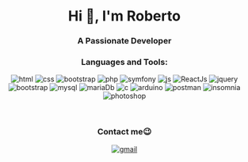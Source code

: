 <h1 align="center">Hi 👋, I'm Roberto</h1>
<h3 align="center">A Passionate Developer</h3>

<p align="left">
</p>

<h3 align="center">Languages and Tools:</h3>
<p align="center">
    <img src="https://img.shields.io/badge/HTML5-E34F26?style=for-the-badge&logo=html5&logoColor=white" alt="html"/>
    <img src="https://img.shields.io/badge/CSS3-1572B6?style=for-the-badge&logo=css3&logoColor=white" alt="css"/>
    <img src="https://img.shields.io/badge/bootstrap-%238511FA.svg?style=for-the-badge&logo=bootstrap&logoColor=white)" alt="bootstrap"/>
    <img src="https://img.shields.io/badge/PHP-777BB4?style=for-the-badge&logo=php&logoColor=white" alt="php"/>
    <img src="https://img.shields.io/badge/symfony-%23000000.svg?style=for-the-badge&logo=symfony&logoColor=white" alt="symfony"/>
    <img src="https://img.shields.io/badge/JavaScript-323330?style=for-the-badge&logo=javascript&logoColor=F7DF1E" alt="js"/>
    <img src="https://img.shields.io/badge/React-20232A?style=for-the-badge&logo=react&logoColor=61DAFB" alt="ReactJs"/>
    <img src="https://img.shields.io/badge/jQuery-0769AD?style=for-the-badge&logo=jquery&logoColor=white" alt="jquery"/>
    <img src="https://img.shields.io/badge/Bootstrap-563D7C?style=for-the-badge&logo=bootstrap&logoColor=white" alt="bootstrap"/>
    <img src="https://img.shields.io/badge/MySQL-005C84?style=for-the-badge&logo=mysql&logoColor=white" alt="mysql"/>
    <img src="https://img.shields.io/badge/MariaDB-003545?style=for-the-badge&logo=mariadb&logoColor=white" alt="mariaDb"/>
    <img src="https://img.shields.io/badge/c-%2300599C.svg?style=for-the-badge&logo=c&logoColor=white" alt="c"/>
    <img src="https://img.shields.io/badge/-Arduino-00979D?style=for-the-badge&logo=Arduino&logoColor=white" alt="arduino"/>
    <img src="https://img.shields.io/badge/Postman-FF6C37?style=for-the-badge&logo=postman&logoColor=white" alt="postman"/>
    <img src="https://img.shields.io/badge/Insomnia-black?style=for-the-badge&logo=insomnia&logoColor=5849BE" alt="insomnia"/>
    <img src="https://img.shields.io/badge/Adobe%20Photoshop-31A8FF?style=for-the-badge&logo=Adobe%20Photoshop&logoColor=black" alt="photoshop"/>
</p>
<br>
<h3 align="center">Contact me😉</h3>
<p align="center">
<a href="mailto:miharinjakaroberto@gmail.com"><img src="https://img.shields.io/badge/Gmail-D14836?style=for-the-badge&logo=gmail&logoColor=white" alt="gmail"/></a>
</p>
